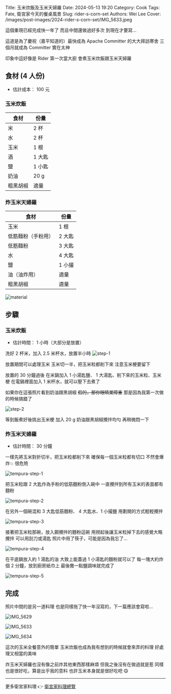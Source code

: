 Title: 玉米炊飯及玉米天婦羅
Date: 2024-05-13 19:20
Category: Cook
Tags: Fate, 衛宮家今天的餐桌風景
Slug: rider-s-corn-set
Authors: Wei Lee
Cover: /images/post-images/2024-rider-s-corn-set/IMG_5633.jpeg

這個重現已經完成快一年了
而且中間還做過好多次
到現在才要寫...

<!--more-->

這道是為了慶祝（嘉平知道的）最快成為 Apache Committer 的大大拜訪寒舍
三個月就成為 Committer 實在太神

印象中這好像是 Rider 第一次當大廚
會煮玉米炊飯跟玉米天婦羅

## 食材 (4 人份)
* 估計成本： 100 元

### 玉米炊飯

| 食材 | 份量 |
|---|---|
| 米 | 2 杯 |
| 水 | 2 杯 |
| 玉米 | 1 根 |
| 酒 | 1 大匙 |
| 鹽 | 1 小匙 |
| 奶油 | 20 g |
| 粗黑胡椒 | 適量 |

### 炸玉米天婦羅

| 食材 | 份量 |
|---|---|
| 玉米 | 1 根 |
| 低筋麵粉（手粉用） | 2 大匙 |
| 低筋麵粉 | 3 大匙 |
| 水 | 4 大匙 |
| 鹽 | 1 小撮 |
| 油（油炸用） | 適量 |
| 粗黑胡椒 | 適量 |

![material](/images/post-images/2024-rider-s-corn-set/material.jpeg)

## 步驟

### 玉米炊飯
* 估計時間： 1 小時（大部分是放置）

洗好 2 杯米，加入 2.5 米杯水，放置半小時
![step-1](/images/post-images/2024-rider-s-corn-set/step-1.jpeg)

放置期間可以處理玉米
玉米切一半，把玉米粒都削下來
注意玉米梗要留下

放置的 30 分鐘過後
在米鍋加入 1 小湯匙鹽、 1 大湯匙、削下來的玉米粒、玉米梗
在電鍋裡面加入 1 米杯水，就可以壓下去煮了

如果你在這張照片看到奶油跟黑胡椒
~~假的，那你眼睛業障重~~
那是因為我第一次做的時候搞錯了

![step-2](/images/post-images/2024-rider-s-corn-set/step-2.jpeg)

等到飯煮好後挑出玉米梗
加入 20 g 奶油跟黑胡椒攪拌均勻
再稍微悶一下

### 炸玉米天婦羅
* 估計時間： 30 分鐘

一樣先將玉米對折切半，把玉米粒都削下來
確保每一個玉米粒都有切口
不然會爆炸💥 很危險

![tempura-step-1](/images/post-images/2024-rider-s-corn-set/tempura-step-1.jpeg)

把玉米粒跟 2 大匙作為手粉的低筋麵粉倒入碗中
一直攪拌到所有玉米的表面都有麵粉

![tempura-step-2](/images/post-images/2024-rider-s-corn-set/tempura-step-2.jpeg)

在另外一個碗混和 3 大匙低筋麵粉、 4 大匙水、1 小撮鹽
用劃開的方式輕輕攪拌

![tempura-step-3](/images/post-images/2024-rider-s-corn-set/tempura-step-3.jpeg)

接著把玉米粒那碗，放入鋼攪拌的麵粉這碗
用撈起後讓玉米粒掉下去的感覺大略攪拌
可以用刮刀或湯匙
照片中用了筷子，可能是因為我忘了...

![tempura-step-4](/images/post-images/2024-rider-s-corn-set/tempura-step-4.jpeg)

在平底鍋放入約 1 湯匙的油
大致上能蓋過 1 小湯匙的麵粉就可以了
每一塊大約炸個 2 分鐘，放到廚房紙巾上
最後撒一點鹽調味就完成了

![tempura-step-5](/images/post-images/2024-rider-s-corn-set/tempura-step-5.jpeg)

## 完成
照片中間的是另一道料理
也是同樣拖了快一年沒寫的，下一篇應該會寫啦...

![IMG_5629](/images/post-images/2024-rider-s-corn-set/IMG_5629%20copy.jpeg)

![IMG_5633](/images/post-images/2024-rider-s-corn-set/IMG_5633.jpeg)

![IMG_5634](/images/post-images/2024-rider-s-corn-set/IMG_5634.jpeg)

這次的玉米全餐意外的簡單
玉米炊飯也成為我有想到的時候就會來弄的料理
好處理又相當的美味

炸玉米天婦羅也沒有像之前炸其他東西那樣麻煩
但我之後沒有在做過就是惹
同樣也是很好吃，算是出乎我的意料
也許玉米本身就是很好吃吧 😋

---

更多衛宮家料理 👉 [衛宮家料理總覽]({filename}/pages/emiya-toc.md)
